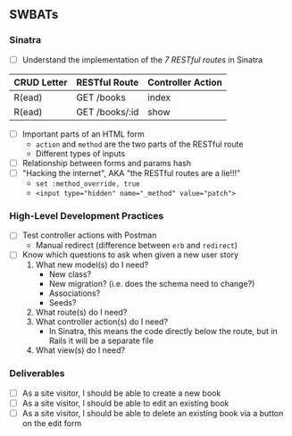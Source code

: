 ## SWBATs

### Sinatra

 - [ ] Understand the implementation of the _7 RESTful routes_ in Sinatra

| CRUD Letter | RESTful Route          | Controller Action |
|-------------|------------------------|-------------------|
| R(ead)      | GET    /books          | index             |
| R(ead)      | GET    /books/:id      | show              |

 - [ ] Important parts of an HTML form
    - `action` and `method` are the two parts of the RESTful route
    - Different types of inputs
 - [ ] Relationship between forms and params hash
 - [ ] "Hacking the internet", AKA "the RESTful routes are a lie!!!"
    - `set :method_override, true`
    - `<input type="hidden" name="_method" value="patch">`

### High-Level Development Practices
 - [ ] Test controller actions with Postman
    - Manual redirect (difference between `erb` and `redirect`)
 - [ ] Know which questions to ask when given a new user story
   1. What new model(s) do I need?
       - New class?
       - New migration? (i.e. does the schema need to change?)
       - Associations?
       - Seeds?
   2. What route(s) do I need?
   3. What controller action(s) do I need?
       - In Sinatra, this means the code directly below the route, but in Rails it will be a separate file
   4. What view(s) do I need?

### Deliverables
 - [ ] As a site visitor, I should be able to create a new book
 - [ ] As a site visitor, I should be able to edit an existing book
 - [ ] As a site visitor, I should be able to delete an existing book via a button on the edit form
